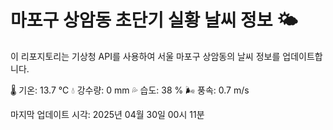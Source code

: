 
# 마포구 상암동 초단기 실황 날씨 정보 🌤️

이 리포지토리는 기상청 API를 사용하여 서울 마포구 상암동의 날씨 정보를 업데이트합니다. 

🌡️ 기온: 13.7 ℃
💧 강수량: 0 mm
💦 습도: 38 %
🌬️ 풍속: 0.7 m/s

마지막 업데이트 시각: 2025년 04월 30일 00시 11분    
